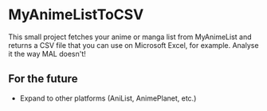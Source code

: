 # MyAnimeListToCSV

This small project fetches your anime or manga list from MyAnimeList and returns a CSV file that you can use on Microsoft Excel, for example. Analyse it the way MAL doesn't!

## For the future

- Expand to other platforms (AniList, AnimePlanet, etc.)
